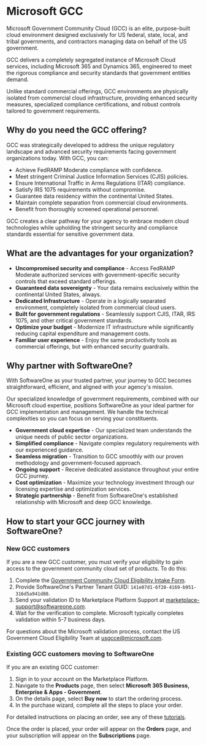 # Microsoft GCC

Microsoft Government Community Cloud (GCC) is an elite, purpose-built cloud environment designed exclusively for US federal, state, local, and tribal governments, and contractors managing data on behalf of the US government.&#x20;

GCC delivers a completely segregated instance of Microsoft Cloud services, including Microsoft 365 and Dynamics 365, engineered to meet the rigorous compliance and security standards that government entities demand.

Unlike standard commercial offerings, GCC environments are physically isolated from commercial cloud infrastructure, providing enhanced security measures, specialized compliance certifications, and robust controls tailored to government requirements.

## Why do you need the GCC offering?  <a href="#why-you-need-gcc-offering" id="why-you-need-gcc-offering"></a>

GCC was strategically developed to address the unique regulatory landscape and advanced security requirements facing government organizations today. With GCC, you can:

* Achieve FedRAMP Moderate compliance with confidence.
* Meet stringent Criminal Justice Information Services (CJIS) policies.
* Ensure International Traffic in Arms Regulations (ITAR) compliance.
* Satisfy IRS 1075 requirements without compromise.
* Guarantee data residency within the continental United States.
* Maintain complete separation from commercial cloud environments.
* Benefit from thoroughly screened operational personnel.

GCC creates a clear pathway for your agency to embrace modern cloud technologies while upholding the stringent security and compliance standards essential for sensitive government data.

## What are the advantages for your organization? <a href="#the-gcc-advantage" id="the-gcc-advantage"></a>

* **Uncompromised security and compliance** - Access FedRAMP Moderate authorized services with government-specific security controls that exceed standard offerings.
* **Guaranteed data sovereignty** - Your data remains exclusively within the continental United States, always.
* **Dedicated Infrastructure** - Operate in a logically separated environment, completely isolated from commercial cloud users.
* **Built for government regulations** - Seamlessly support CJIS, ITAR, IRS 1075, and other critical government standards.
* **Optimize your budget** - Modernize IT infrastructure while significantly reducing capital expenditure and management costs.
* **Familiar user experience** - Enjoy the same productivity tools as commercial offerings, but with enhanced security guardrails.

## Why partner with SoftwareOne?

With SoftwareOne as your trusted partner, your journey to GCC becomes straightforward, efficient, and aligned with your agency's mission.&#x20;

Our specialized knowledge of government requirements, combined with our Microsoft cloud expertise, positions SoftwareOne as your ideal partner for GCC implementation and management. We handle the technical complexities so you can focus on serving your constituents.

* **Government cloud expertise** - Our specialized team understands the unique needs of public sector organizations.
* **Simplified compliance** - Navigate complex regulatory requirements with our experienced guidance.
* **Seamless migration** - Transition to GCC smoothly with our proven methodology and government-focused approach.
* **Ongoing support** - Receive dedicated assistance throughout your entire GCC journey.
* **Cost optimization** - Maximize your technology investment through our licensing expertise and optimization services.
* **Strategic partnership** - Benefit from SoftwareOne's established relationship with Microsoft and deep GCC knowledge.

## How to start your GCC journey with SoftwareOne? <a href="#start-your-gcc-journey-with-softwareone-today" id="start-your-gcc-journey-with-softwareone-today"></a>

### New GCC customers <a href="#for-new-gcc-customers" id="for-new-gcc-customers"></a>

If you are a new GCC customer, you must verify your eligibility to gain access to the government community cloud set of products. To do this:

1. Complete the [Government Community Cloud Eligibility Intake Form](https://usgovintake.embark.microsoft.com/?ReqType=CSPCustomer\&rtc=1).
2. Provide SoftwareOne's Partner Tenant GUID: `141e07d1-6f28-4169-b951-316d5a941d88`.
3. Send your validation ID to Marketplace Platform Support at [marketplace-support@softwareone.com](mailto:marketplace-support@softwareone.com).
4. Wait for the verification to complete. Microsoft typically completes validation within 5-7 business days.

For questions about the Microsoft validation process, contact the US Government Cloud Eligibility Team at [usgcce@microsoft.com](mailto:usgcce@microsoft.com).

### Existing GCC customers moving to SoftwareOne <a href="#for-existing-gcc-customers-moving-to-softwareone" id="for-existing-gcc-customers-moving-to-softwareone"></a>

If you are an existing GCC customer:

1. Sign in to your account on the Marketplace Platform.&#x20;
2. Navigate to the **Products** page, then select **Microsoft 365 Business, Enterprise & Apps - Government**.
3. On the details page, select **Buy now** to start the ordering process.
4. In the purchase wizard, complete all the steps to place your order.&#x20;

For detailed instructions on placing an order, see any of these [tutorials](tutorials-and-videos/).

Once the order is placed, your order will appear on the **Orders** page, and your subscription will appear on the **Subscriptions** page.
